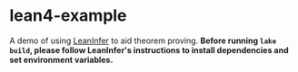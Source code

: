 # lean4-example

A demo of using [LeanInfer](https://github.com/lean-dojo/LeanInfer) to aid theorem proving. **Before running `lake build`, please follow LeanInfer's instructions to install dependencies and set environment variables.**
